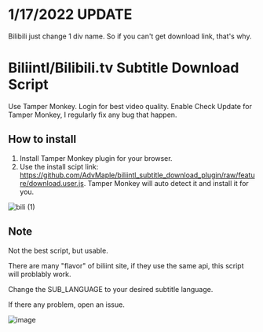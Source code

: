 # 1/17/2022 UPDATE
Bilibili just change 1 div name. So if you can't get download link, that's why.

# Biliintl/Bilibili.tv Subtitle Download Script
Use Tamper Monkey. Login for best video quality.
Enable Check Update for Tamper Monkey, I regularly fix any bug that happen.

## How to install
  1. Install Tamper Monkey plugin for your browser.
  2. Use the install scipt link: https://github.com/AdvMaple/biliintl_subtitle_download_plugin/raw/feature/download.user.js. Tamper Monkey will auto detect it and install it for you.


![bili (1)](https://user-images.githubusercontent.com/46006210/138017615-b0b49480-2615-42ac-9831-9346306577f8.gif)

## Note
Not the best script, but usable.

There are many "flavor" of biliint site, if they use the same api, this script will problably work.

Change the SUB_LANGUAGE to your desired subtitle language.

If there any problem, open an issue.

![image](https://user-images.githubusercontent.com/46006210/137569629-adc1a41a-5862-4bb6-b4cf-128e2518762b.png)
